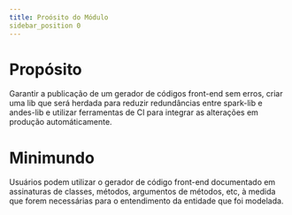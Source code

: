 ```yaml
---
title: Proósito do Módulo
sidebar_position 0
---
```


# Propósito
Garantir a publicação de um gerador de códigos front-end sem erros, criar uma lib que será herdada para reduzir redundâncias entre spark-lib e andes-lib e utilizar ferramentas de CI para integrar as alterações em produção automáticamente.


# Minimundo
Usuários podem utilizar o gerador de código front-end documentado em assinaturas de classes, métodos, argumentos de métodos, etc, à medida que forem necessárias para o entendimento da entidade que foi modelada. 